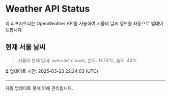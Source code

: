 
# Weather API Status

이 리포지토리는 OpenWeather API를 사용하여 서울의 날씨 정보를 자동으로 업데이트합니다.

## 현재 서울 날씨
> 서울의 현재 날씨: overcast clouds, 온도: 11.75°C, 습도: 43%

⏳ 업데이트 시간: 2025-03-23 22:24:03 (UTC)

---
자동 업데이트 봇에 의해 관리됩니다.
